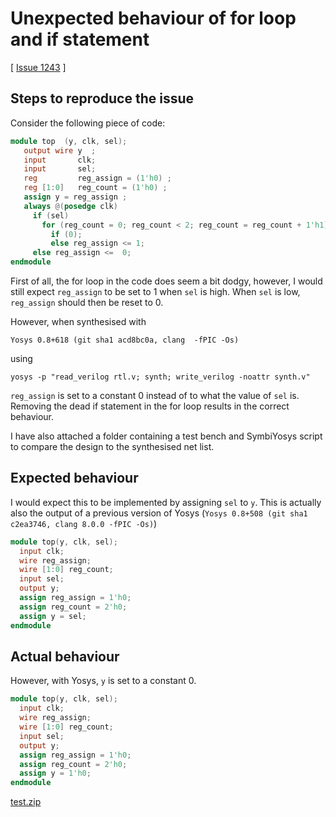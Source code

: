 # Unexpected behaviour of for loop and if statement

[ [Issue 1243](https://github.com/YosysHQ/yosys/issues/1243) ]

## Steps to reproduce the issue

Consider the following piece of code:

```verilog
module top  (y, clk, sel);
   output wire y  ;
   input       clk; 
   input       sel;
   reg         reg_assign = (1'h0) ;
   reg [1:0]   reg_count = (1'h0) ;
   assign y = reg_assign ;
   always @(posedge clk) 
     if (sel)
       for (reg_count = 0; reg_count < 2; reg_count = reg_count + 1'h1)
         if (0);
         else reg_assign <= 1;
     else reg_assign <=  0;
endmodule
```

First of all, the for loop in the code does seem a bit dodgy, however, I would still expect `reg_assign` to be set to 1 when `sel` is high. When `sel` is low, `reg_assign` should then be reset to 0. 

However, when synthesised with 

```
Yosys 0.8+618 (git sha1 acd8bc0a, clang  -fPIC -Os)
```

using

```
yosys -p "read_verilog rtl.v; synth; write_verilog -noattr synth.v"
```

`reg_assign` is set to a constant 0 instead of to what the value of `sel` is. Removing the dead if statement in the for loop results in the correct behaviour.

I have also attached a folder containing a test bench and SymbiYosys script to compare the design to the synthesised net list.

## Expected behaviour

I would expect this to be implemented by assigning `sel` to `y`. This is actually also the output of a previous version of Yosys (`Yosys 0.8+508 (git sha1 c2ea3746, clang 8.0.0 -fPIC -Os)`)

```verilog
module top(y, clk, sel);
  input clk;
  wire reg_assign;
  wire [1:0] reg_count;
  input sel;
  output y;
  assign reg_assign = 1'h0;
  assign reg_count = 2'h0;
  assign y = sel;
endmodule
```

## Actual behaviour

However, with Yosys, `y` is set to a constant 0.

```verilog
module top(y, clk, sel);
  input clk;
  wire reg_assign;
  wire [1:0] reg_count;
  input sel;
  output y;
  assign reg_assign = 1'h0;
  assign reg_count = 2'h0;
  assign y = 1'h0;
endmodule
```

[test.zip](https://github.com/YosysHQ/yosys/files/3457004/test.zip)
